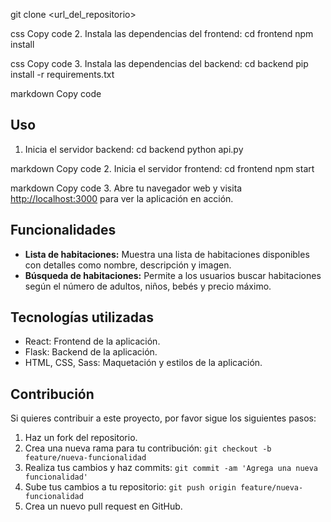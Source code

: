 git clone <url_del_repositorio>

css
Copy code
2. Instala las dependencias del frontend:
cd frontend
npm install

css
Copy code
3. Instala las dependencias del backend:
cd backend
pip install -r requirements.txt

markdown
Copy code

## Uso

1. Inicia el servidor backend:
cd backend
python api.py

markdown
Copy code
2. Inicia el servidor frontend:
cd frontend
npm start

markdown
Copy code
3. Abre tu navegador web y visita [http://localhost:3000](http://localhost:3000) para ver la aplicación en acción.

## Funcionalidades

- **Lista de habitaciones:** Muestra una lista de habitaciones disponibles con detalles como nombre, descripción y imagen.
- **Búsqueda de habitaciones:** Permite a los usuarios buscar habitaciones según el número de adultos, niños, bebés y precio máximo.

## Tecnologías utilizadas

- React: Frontend de la aplicación.
- Flask: Backend de la aplicación.
- HTML, CSS, Sass: Maquetación y estilos de la aplicación.

## Contribución

Si quieres contribuir a este proyecto, por favor sigue los siguientes pasos:

1. Haz un fork del repositorio.
2. Crea una nueva rama para tu contribución: `git checkout -b feature/nueva-funcionalidad`
3. Realiza tus cambios y haz commits: `git commit -am 'Agrega una nueva funcionalidad'`
4. Sube tus cambios a tu repositorio: `git push origin feature/nueva-funcionalidad`
5. Crea un nuevo pull request en GitHub.
